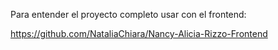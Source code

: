 Para entender el proyecto completo usar con el frontend:

https://github.com/NataliaChiara/Nancy-Alicia-Rizzo-Frontend
